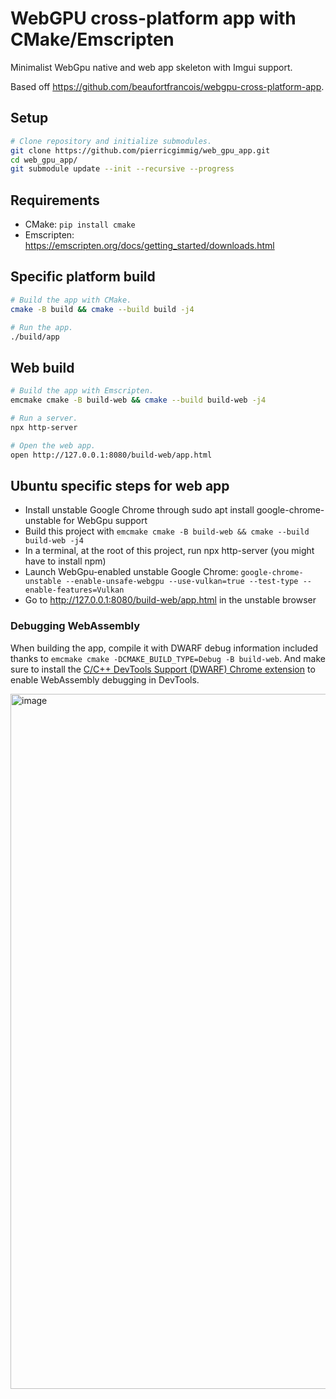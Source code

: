 # WebGPU cross-platform app with CMake/Emscripten

Minimalist WebGpu native and web app skeleton with Imgui support.

Based off https://github.com/beaufortfrancois/webgpu-cross-platform-app.


## Setup

```sh
# Clone repository and initialize submodules.
git clone https://github.com/pierricgimmig/web_gpu_app.git
cd web_gpu_app/
git submodule update --init --recursive --progress
```

## Requirements
- CMake: `pip install cmake`
- Emscripten: https://emscripten.org/docs/getting_started/downloads.html

## Specific platform build

```sh
# Build the app with CMake.
cmake -B build && cmake --build build -j4

# Run the app.
./build/app
```

## Web build

```sh
# Build the app with Emscripten.
emcmake cmake -B build-web && cmake --build build-web -j4

# Run a server.
npx http-server
```

```sh
# Open the web app.
open http://127.0.0.1:8080/build-web/app.html
```

## Ubuntu specific steps for web app
- Install unstable Google Chrome through sudo apt install google-chrome-unstable for WebGpu support
- Build this project with `emcmake cmake -B build-web && cmake --build build-web -j4`
- In a terminal, at the root of this project, run npx http-server (you might have to install npm)
- Launch WebGpu-enabled unstable Google Chrome: `google-chrome-unstable --enable-unsafe-webgpu --use-vulkan=true --test-type --enable-features=Vulkan`
- Go to http://127.0.0.1:8080/build-web/app.html in the unstable browser

### Debugging WebAssembly

When building the app, compile it with DWARF debug information included thanks to `emcmake cmake -DCMAKE_BUILD_TYPE=Debug -B build-web`. And make sure to install the [C/C++ DevTools Support (DWARF) Chrome extension](https://goo.gle/wasm-debugging-extension) to enable WebAssembly debugging in DevTools.

<img width="1112" alt="image" src="https://github.com/beaufortfrancois/webgpu-cross-platform-app/assets/634478/e82f2494-6b1a-4534-b9e3-0c04caeca96d">
